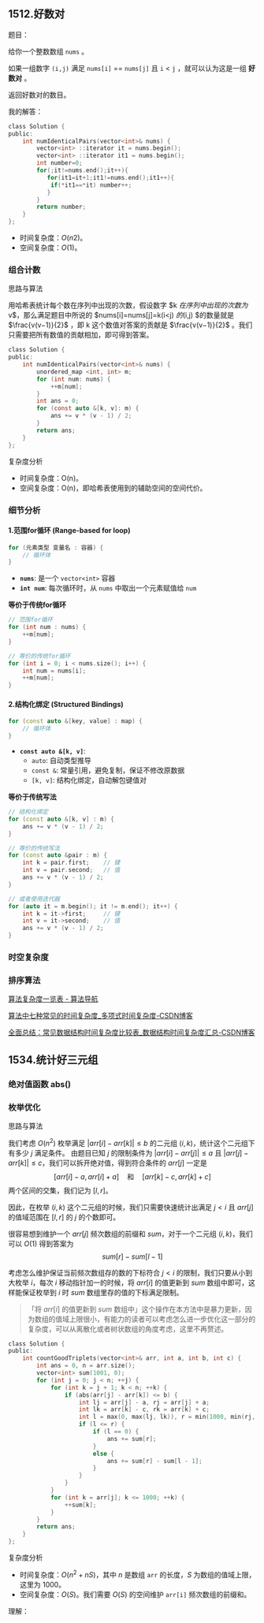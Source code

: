 ## 1512.好数对

题目：

给你一个整数数组 `nums` 。

如果一组数字 `(i,j)` 满足 `nums[i]` == `nums[j]` 且 `i` < `j` ，就可以认为这是一组 **好数对** 。

返回好数对的数目。

我的解答：

```c
class Solution {
public:
    int numIdenticalPairs(vector<int>& nums) {
        vector<int> ::iterator it = nums.begin();
        vector<int> ::iterator it1 = nums.begin();
        int number=0;
        for(;it!=nums.end();it++){
           for(it1=it+1;it1!=nums.end();it1++){
            if(*it1==*it) number++;
           }
        }
        return number;
    }
};
```

- 时间复杂度：*O*(*n*2)。
- 空间复杂度：*O*(1)。

### 组合计数

思路与算法

用哈希表统计每个数在序列中出现的次数，假设数字 $k $在序列中出现的次数为$ v$，那么满足题目中所说的 $nums[i]=nums[j]=k(i<j) $的$(i,j) $的数量就是  $\frac{v(v−1)}{2}$ ，即 k 这个数值对答案的贡献是 $\frac{v(v−1)}{2}$ 。我们只需要把所有数值的贡献相加，即可得到答案。

```c
class Solution {
public:
    int numIdenticalPairs(vector<int>& nums) {
        unordered_map <int, int> m;
        for (int num: nums) {
            ++m[num];
        }
        int ans = 0;
        for (const auto &[k, v]: m) {
            ans += v * (v - 1) / 2;
        }
        return ans;
    }
};
```
复杂度分析

* 时间复杂度：O(n)。
* 空间复杂度：O(n)，即哈希表使用到的辅助空间的空间代价。

### 细节分析

#### 1.范围for循环 (Range-based for loop)

```cpp
for (元素类型 变量名 : 容器) {
    // 循环体
}
```

- **`nums`**: 是一个 `vector<int>` 容器
- **`int num`**: 每次循环时，从 `nums` 中取出一个元素赋值给 `num`

**等价于传统for循环**

```cpp
// 范围for循环
for (int num : nums) {
    ++m[num];
}

// 等价的传统for循环
for (int i = 0; i < nums.size(); i++) {
    int num = nums[i];
    ++m[num];
}
```

#### 2.结构化绑定 (Structured Bindings)

```cpp
for (const auto &[key, value] : map) {
    // 循环体
}
```

- **`const auto &[k, v]`**:
  - `auto`: 自动类型推导
  - `const &`: 常量引用，避免复制，保证不修改原数据
  - `[k, v]`: 结构化绑定，自动解包键值对

**等价于传统写法**

```cpp
// 结构化绑定
for (const auto &[k, v] : m) {
    ans += v * (v - 1) / 2;
}

// 等价的传统写法
for (const auto &pair : m) {
    int k = pair.first;    // 键
    int v = pair.second;   // 值
    ans += v * (v - 1) / 2;
}

// 或者使用迭代器
for (auto it = m.begin(); it != m.end(); it++) {
    int k = it->first;     // 键
    int v = it->second;    // 值
    ans += v * (v - 1) / 2;
}
```

### 时空复杂度

### 排序算法

[算法复杂度一览表 - 算法导航](https://algo.codefather.cn/complexity)

[算法中七种常见的时间复杂度_多项式时间复杂度-CSDN博客](https://blog.csdn.net/u013832707/article/details/108647898)

[全面总结：常见数据结构时间复杂度比较表_数据结构时间复杂度汇总-CSDN博客](https://blog.csdn.net/weidl001/article/details/144222476)

## 1534.统计好三元组

### 绝对值函数 abs()

### 枚举优化

思路与算法

我们考虑 $O(n^2)$ 枚举满足 $|arr[i] - arr[k]| \leq b$ 的二元组 $(i, k)$，统计这个二元组下有多少 $j$ 满足条件。 
由题目已知 $j$ 的限制条件为 $|arr[i] - arr[j]| \leq a$ 且 $|arr[j] - arr[k]| \leq c$，我们可以拆开绝对值，得到符合条件的 $arr[j]$ 一定是  
$$
[arr[i] - a, arr[i] + a] \quad\text{和}\quad [arr[k] - c, arr[k] + c]
$$
两个区间的交集，我们记为 $[l, r]$。  

因此，在枚举 $(i, k)$ 这个二元组的时候，我们只需要快速统计出满足 $j < i$ 且 $arr[j]$ 的值域范围在 $[l, r]$ 的 $j$ 的个数即可。

很容易想到维护一个 $arr[j]$ 频次数组的前缀和 $sum$，对于一个二元组 $(i, k)$，我们可以 $O(1)$ 得到答案为  
$$
sum[r] - sum[l - 1]
$$

考虑怎么维护保证当前频次数组存的数的下标符合 $j < i$ 的限制，我们只要从小到大枚举 $i$，每次 $i$ 移动指针加一的时候，将 $arr[i]$ 的值更新到 $sum$ 数组中即可，这样能保证枚举到 $i$ 时 $sum$ 数组里存的值的下标满足限制。

> 「将 $arr[i]$ 的值更新到 $sum$ 数组中」这个操作在本方法中是暴力更新，因为数组的值域上限很小，有能力的读者可以考虑怎么进一步优化这一部分的复杂度，可以从离散化或者树状数组的角度考虑，这里不再赘述。

```c
class Solution {
public:
    int countGoodTriplets(vector<int>& arr, int a, int b, int c) {
        int ans = 0, n = arr.size();
        vector<int> sum(1001, 0);
        for (int j = 0; j < n; ++j) {
            for (int k = j + 1; k < n; ++k) {
                if (abs(arr[j] - arr[k]) <= b) {
                    int lj = arr[j] - a, rj = arr[j] + a;
                    int lk = arr[k] - c, rk = arr[k] + c;
                    int l = max(0, max(lj, lk)), r = min(1000, min(rj, rk));
                    if (l <= r) {
                        if (l == 0) {
                            ans += sum[r];
                        }
                        else {
                            ans += sum[r] - sum[l - 1];
                        }
                    }
                }
            }
            for (int k = arr[j]; k <= 1000; ++k) {
                ++sum[k];
            }
        }
        return ans;
    }
};
```

复杂度分析

- 时间复杂度：$O(n^2 + nS)$，其中 $n$ 是数组 `arr` 的长度，$S$ 为数组的值域上限，这里为 $1000$。  
- 空间复杂度：$O(S)$。我们需要 $O(S)$ 的空间维护 `arr[i]` 频次数组的前缀和。

理解：

